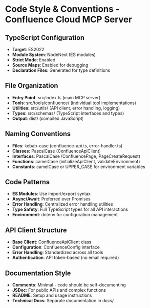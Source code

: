 # Code Style & Conventions - Confluence Cloud MCP Server

## TypeScript Configuration
- **Target**: ES2022
- **Module System**: NodeNext (ES modules)
- **Strict Mode**: Enabled
- **Source Maps**: Enabled for debugging
- **Declaration Files**: Generated for type definitions

## File Organization
- **Entry Point**: src/index.ts (main MCP server)
- **Tools**: src/tools/confluence/ (individual tool implementations)
- **Utilities**: src/utils/ (API client, error handling, logging)
- **Types**: src/schemas/ (TypeScript interfaces and types)
- **Output**: dist/ (compiled JavaScript)

## Naming Conventions
- **Files**: kebab-case (confluence-api.ts, error-handler.ts)
- **Classes**: PascalCase (ConfluenceApiClient)
- **Interfaces**: PascalCase (ConfluencePage, PageCreateRequest)
- **Functions**: camelCase (initializeApiClient, validateEnvironment)
- **Constants**: camelCase or UPPER_CASE for environment variables

## Code Patterns
- **ES Modules**: Use import/export syntax
- **Async/Await**: Preferred over Promises
- **Error Handling**: Centralized error handling utilities
- **Type Safety**: Full TypeScript types for all API interactions
- **Environment**: dotenv for configuration management

## API Client Structure
- **Base Client**: ConfluenceApiClient class
- **Configuration**: ConfluenceConfig interface
- **Error Handling**: Standardized across all tools
- **Authentication**: API token-based (no email required)

## Documentation Style
- **Comments**: Minimal - code should be self-documenting
- **JSDoc**: For public APIs and complex functions
- **README**: Setup and usage instructions
- **Technical Docs**: Separate documentation in docs/